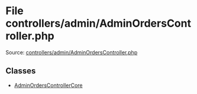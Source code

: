 File controllers/admin/AdminOrdersController.php
=========

Source: [controllers/admin/AdminOrdersController.php](https://github.com/PrestaShop/PrestaShop/blob/1.6.0.5/controllers/admin/AdminOrdersController.php)


Classes
-------

* [AdminOrdersControllerCore](class.AdminOrdersControllerCore.md)

